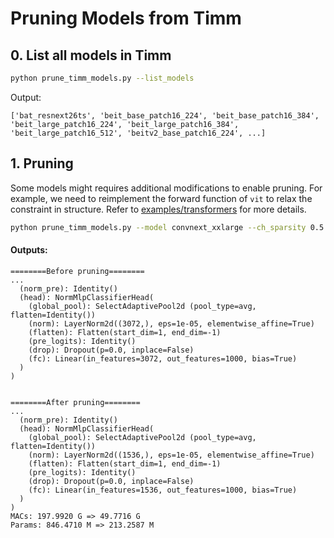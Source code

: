 # Pruning Models from Timm


## 0. List all models in Timm

```bash
python prune_timm_models.py --list_models
```

Output:
```
['bat_resnext26ts', 'beit_base_patch16_224', 'beit_base_patch16_384', 'beit_large_patch16_224', 'beit_large_patch16_384', 'beit_large_patch16_512', 'beitv2_base_patch16_224', ...]
```

## 1. Pruning

Some models might requires additional modifications to enable pruning. For example, we need to reimplement the forward function of `vit` to relax the constraint in structure. Refer to [examples/transformers](../transformers/) for more details.

```bash
python prune_timm_models.py --model convnext_xxlarge --ch_sparsity 0.5 # --global_pruning
```

#### Outputs:
```
========Before pruning========
...
  (norm_pre): Identity()
  (head): NormMlpClassifierHead(
    (global_pool): SelectAdaptivePool2d (pool_type=avg, flatten=Identity())
    (norm): LayerNorm2d((3072,), eps=1e-05, elementwise_affine=True)
    (flatten): Flatten(start_dim=1, end_dim=-1)
    (pre_logits): Identity()
    (drop): Dropout(p=0.0, inplace=False)
    (fc): Linear(in_features=3072, out_features=1000, bias=True)
  )
)


========After pruning========
...
  (norm_pre): Identity()
  (head): NormMlpClassifierHead(
    (global_pool): SelectAdaptivePool2d (pool_type=avg, flatten=Identity())
    (norm): LayerNorm2d((1536,), eps=1e-05, elementwise_affine=True)
    (flatten): Flatten(start_dim=1, end_dim=-1)
    (pre_logits): Identity()
    (drop): Dropout(p=0.0, inplace=False)
    (fc): Linear(in_features=1536, out_features=1000, bias=True)
  )
)
MACs: 197.9920 G => 49.7716 G
Params: 846.4710 M => 213.2587 M
```
